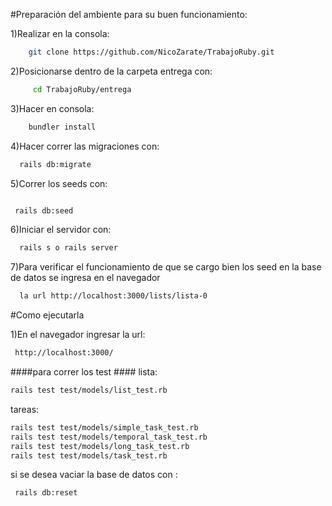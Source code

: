 


#Preparación del ambiente para su buen funcionamiento:

1)Realizar en la consola: 

```sh 
    git clone https://github.com/NicoZarate/TrabajoRuby.git
```
2)Posicionarse dentro de la carpeta entrega con: 
```sh
     cd TrabajoRuby/entrega 
```
3)Hacer en consola: 
```sh  
    bundler install
```
4)Hacer correr las migraciones con: 
```sh
  rails db:migrate
```
5)Correr los seeds con: 
  ```sh

   rails db:seed 
```
6)Iniciar el servidor con: 
``` sh
  rails s o rails server
```

 7)Para verificar el funcionamiento de que se cargo bien los seed en la base de datos se ingresa en el navegador
```sh
  la url http://localhost:3000/lists/lista-0
```

#Como ejecutarla

1)En el navegador ingresar la url:  
```sh
 http://localhost:3000/
```


####para correr los test ####
lista:
```sh
rails test test/models/list_test.rb 
```
tareas:
```sh
rails test test/models/simple_task_test.rb
rails test test/models/temporal_task_test.rb 
rails test test/models/long_task_test.rb
rails test test/models/task_test.rb
```
si se desea vaciar la base de datos con : 
```sh
 rails db:reset
 ```
